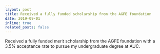 ```yaml
---
layout: post
title: Received a fully funded scholarship from the AGFE foundation
date: 2019-09-01
inline: true
related_posts: false
---
```


Received a fully funded merit scholarship from the AGFE foundation with a 3.5% acceptance rate to pursue my undergraduate degree at AUC.
